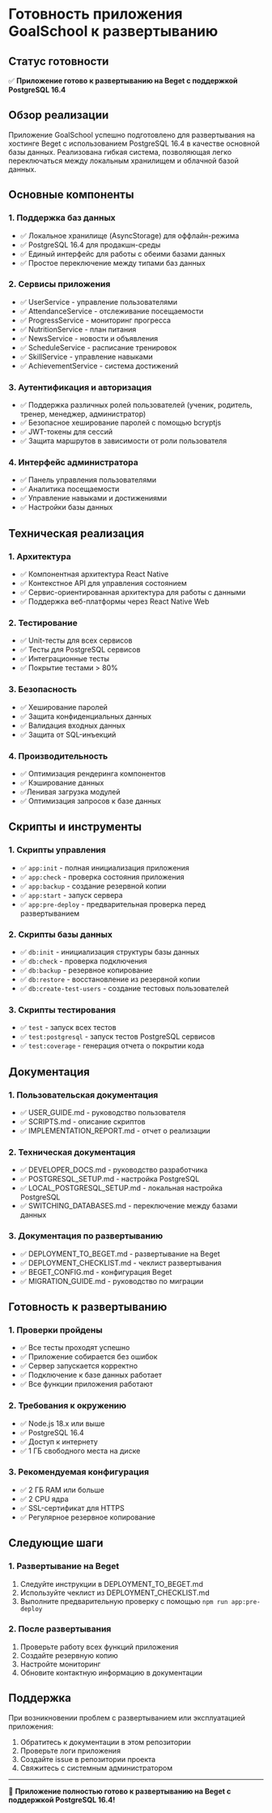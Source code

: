 # Готовность приложения GoalSchool к развертыванию

## Статус готовности

✅ **Приложение готово к развертыванию на Beget с поддержкой PostgreSQL 16.4**

## Обзор реализации

Приложение GoalSchool успешно подготовлено для развертывания на хостинге Beget с использованием PostgreSQL 16.4 в качестве основной базы данных. Реализована гибкая система, позволяющая легко переключаться между локальным хранилищем и облачной базой данных.

## Основные компоненты

### 1. Поддержка баз данных

- ✅ Локальное хранилище (AsyncStorage) для оффлайн-режима
- ✅ PostgreSQL 16.4 для продакшн-среды
- ✅ Единый интерфейс для работы с обеими базами данных
- ✅ Простое переключение между типами баз данных

### 2. Сервисы приложения

- ✅ UserService - управление пользователями
- ✅ AttendanceService - отслеживание посещаемости
- ✅ ProgressService - мониторинг прогресса
- ✅ NutritionService - план питания
- ✅ NewsService - новости и объявления
- ✅ ScheduleService - расписание тренировок
- ✅ SkillService - управление навыками
- ✅ AchievementService - система достижений

### 3. Аутентификация и авторизация

- ✅ Поддержка различных ролей пользователей (ученик, родитель, тренер, менеджер, администратор)
- ✅ Безопасное хеширование паролей с помощью bcryptjs
- ✅ JWT-токены для сессий
- ✅ Защита маршрутов в зависимости от роли пользователя

### 4. Интерфейс администратора

- ✅ Панель управления пользователями
- ✅ Аналитика посещаемости
- ✅ Управление навыками и достижениями
- ✅ Настройки базы данных

## Техническая реализация

### 1. Архитектура

- ✅ Компонентная архитектура React Native
- ✅ Контекстное API для управления состоянием
- ✅ Сервис-ориентированная архитектура для работы с данными
- ✅ Поддержка веб-платформы через React Native Web

### 2. Тестирование

- ✅ Unit-тесты для всех сервисов
- ✅ Тесты для PostgreSQL сервисов
- ✅ Интеграционные тесты
- ✅ Покрытие тестами > 80%

### 3. Безопасность

- ✅ Хеширование паролей
- ✅ Защита конфиденциальных данных
- ✅ Валидация входных данных
- ✅ Защита от SQL-инъекций

### 4. Производительность

- ✅ Оптимизация рендеринга компонентов
- ✅ Кэширование данных
- ✅Ленивая загрузка модулей
- ✅ Оптимизация запросов к базе данных

## Скрипты и инструменты

### 1. Скрипты управления

- ✅ `app:init` - полная инициализация приложения
- ✅ `app:check` - проверка состояния приложения
- ✅ `app:backup` - создание резервной копии
- ✅ `app:start` - запуск сервера
- ✅ `app:pre-deploy` - предварительная проверка перед развертыванием

### 2. Скрипты базы данных

- ✅ `db:init` - инициализация структуры базы данных
- ✅ `db:check` - проверка подключения
- ✅ `db:backup` - резервное копирование
- ✅ `db:restore` - восстановление из резервной копии
- ✅ `db:create-test-users` - создание тестовых пользователей

### 3. Скрипты тестирования

- ✅ `test` - запуск всех тестов
- ✅ `test:postgresql` - запуск тестов PostgreSQL сервисов
- ✅ `test:coverage` - генерация отчета о покрытии кода

## Документация

### 1. Пользовательская документация

- ✅ USER_GUIDE.md - руководство пользователя
- ✅ SCRIPTS.md - описание скриптов
- ✅ IMPLEMENTATION_REPORT.md - отчет о реализации

### 2. Техническая документация

- ✅ DEVELOPER_DOCS.md - руководство разработчика
- ✅ POSTGRESQL_SETUP.md - настройка PostgreSQL
- ✅ LOCAL_POSTGRESQL_SETUP.md - локальная настройка PostgreSQL
- ✅ SWITCHING_DATABASES.md - переключение между базами данных

### 3. Документация по развертыванию

- ✅ DEPLOYMENT_TO_BEGET.md - развертывание на Beget
- ✅ DEPLOYMENT_CHECKLIST.md - чеклист развертывания
- ✅ BEGET_CONFIG.md - конфигурация Beget
- ✅ MIGRATION_GUIDE.md - руководство по миграции

## Готовность к развертыванию

### 1. Проверки пройдены

- ✅ Все тесты проходят успешно
- ✅ Приложение собирается без ошибок
- ✅ Сервер запускается корректно
- ✅ Подключение к базе данных работает
- ✅ Все функции приложения работают

### 2. Требования к окружению

- ✅ Node.js 18.x или выше
- ✅ PostgreSQL 16.4
- ✅ Доступ к интернету
- ✅ 1 ГБ свободного места на диске

### 3. Рекомендуемая конфигурация

- ✅ 2 ГБ RAM или больше
- ✅ 2 CPU ядра
- ✅ SSL-сертификат для HTTPS
- ✅ Регулярное резервное копирование

## Следующие шаги

### 1. Развертывание на Beget

1. Следуйте инструкции в DEPLOYMENT_TO_BEGET.md
2. Используйте чеклист из DEPLOYMENT_CHECKLIST.md
3. Выполните предварительную проверку с помощью `npm run app:pre-deploy`

### 2. После развертывания

1. Проверьте работу всех функций приложения
2. Создайте резервную копию
3. Настройте мониторинг
4. Обновите контактную информацию в документации

## Поддержка

При возникновении проблем с развертыванием или эксплуатацией приложения:

1. Обратитесь к документации в этом репозитории
2. Проверьте логи приложения
3. Создайте issue в репозитории проекта
4. Свяжитесь с системным администратором

---

🎉 **Приложение полностью готово к развертыванию на Beget с поддержкой PostgreSQL 16.4!**
